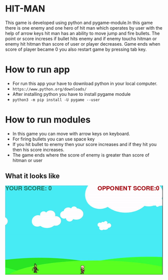 # HIT-MAN

This game is developed using python and pygame-module.In this game there is one enemy and one hero of hit man which operates by user with the help of arrow keys hit man has an ability to move jump and fire bullets. The point or score increses if bullet hits enemy and if enemy touchs hitman or enemy  hit hitman than score of user or player decreases. Game ends when score of player became 0 you also restart game by pressing tab key.

# How to run app 

 * For run this app your have to download python in your local computer.
 * `https://www.python.org/downloads/`
 * After installing python you have to install pygame module
 *  `python3 -m pip install -U pygame --user`

# How to run modules

 * In this game you can move with arrow  keys on keyboard.
 * For firing bullets you can use space key
 * If you hit bullet to enemy then your score increases and if they hit you then his score increases.
 * The game ends where the score of enemy is greater than score of hitman or user 


## What it looks like

![App Screenshot](./hitman_hover.gif)

  





